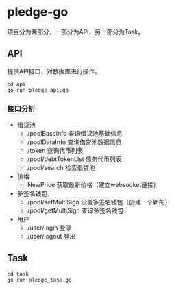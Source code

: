# pledge-go

项目分为两部分，一部分为API，另一部分为Task。

## API

提供API接口，对数据库进行操作。

```shell
cd api
go run pledge_api.go
```

### 接口分析

- 借贷池
  - /poolBaseInfo 查询借贷池基础信息
  - /poolDataInfo 查询借贷池数据信息
  - /token 查询代币列表
  - /pool/debtTokenList 债务代币列表
  - /pool/search 检索借贷池
- 价格
  - NewPrice 获取最新价格（建立websocket链接）
- 多签名钱包
  - /pool/setMultiSign 设置多签名钱包（创建一个新的）
  - /pool/getMultiSign 查询多签名钱包
- 用户
  - /user/login 登录
  - /user/logout 登出

## Task

```shell
cd task
go run pledge_task.go
```
